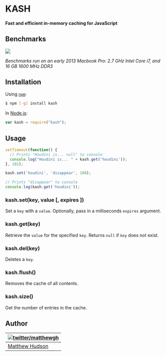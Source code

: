 # KASH

#### Fast and efficient in-memory caching for JavaScript

## Benchmarks

<img src="https://photos-5.dropbox.com/t/0/AAC8tcXRw6AQ4GZZsXnRoQY_R0zFy6a3tEfzQPpwvqbePQ/12/22769267/png/1024x768/3/1384894800/0/2/ZRqNGhcM8FoE29Xmi5Dnqjv6APGyvLQgxOnANOZ8Mvo.png/NB9WyHlOZTh_b3JlD8HLjsVi64NegP4pNphxQBe8bzo" />

_Benchmarks run on an early 2013 Macbook Pro: 2.7 GHz Intel Core i7, and 16 GB 1600 MHz DDR3_

## Installation

Using [`npm`](http://npmjs.org/):

``` sh
$ npm [-g] install kash
```

In [Node.js](http://nodejs.org/):

``` javascript
var kash = require("kash");
```
## Usage

``` javascript
setTimeout(function() {
  // Prints "Houdini is... null" to console
  console.log("Houdini is... " + kash.get('houdini'));
}, 101);

kash.set('houdini', 'disappear', 100);

// Prints "disappear" to console
console.log(kash.get('houdini'));
```

### kash.set(key, value [, expires ])

Set a `key` with a `value`. Optionally, pass in a milliseconds `expires` argument.

### kash.get(key)

Retrieve the `value` for the specified `key`. Returns `null` if `key` does not exist.

### kash.del(key)

Deletes a `key`.

### kash.flush()

Removes the cache of all contents.

### kash.size()

Get the number of entries in the cache.

## Author

| [![twitter/matthewgh](http://gravatar.com/avatar/e0f8435a3df533d64b09b8aee394b8d3?s=85)](https://twitter.com/matthewgh "Follow @matthewgh on Twitter") |
|---|
| [Matthew Hudson](http://matthewhudson.me/) |